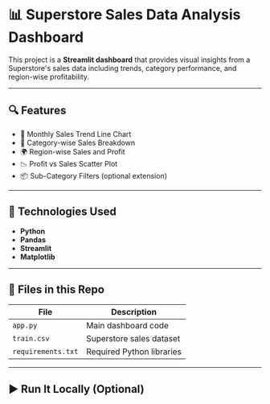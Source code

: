 
# 📊 Superstore Sales Data Analysis Dashboard

This project is a **Streamlit dashboard** that provides visual insights from a Superstore's sales data including trends, category performance, and region-wise profitability.

---

## 🔍 Features

- 📆 Monthly Sales Trend Line Chart
- 📂 Category-wise Sales Breakdown
- 🌍 Region-wise Sales and Profit
- 📉 Profit vs Sales Scatter Plot
- 📦 Sub-Category Filters (optional extension)

---

## 🚀 Technologies Used

- **Python**
- **Pandas**
- **Streamlit**
- **Matplotlib**

---

## 📁 Files in this Repo

| File               | Description                      |
|--------------------|----------------------------------|
| `app.py`           | Main dashboard code              |
| `train.csv`        | Superstore sales dataset         |
| `requirements.txt` | Required Python libraries        |

---

## ▶️ Run It Locally (Optional)
